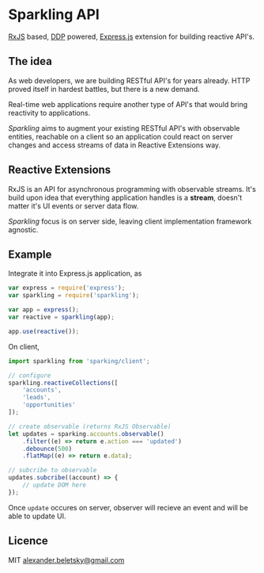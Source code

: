 # Sparkling API

[RxJS](http://reactivex.io/) based, [DDP](https://www.meteor.com/ddp) powered, [Express.js](http://expressjs.com/) extension for building reactive API's.

## The idea

As web developers, we are building RESTful API's for years already. HTTP proved itself in hardest battles, but there is a new demand.

Real-time web applications require another type of API's that would bring reactivity to applications.

*Sparkling* aims to augment your existing RESTful API's with observable entities, reachable on a client so an application could react on server changes and access streams of data in Reactive Extensions way.

## Reactive Extensions

RxJS is an API for asynchronous programming with observable streams.  It's build upon idea that everything application handles is a **stream**, doesn't matter it's UI events or server data flow.

*Sparkling* focus is on server side, leaving client implementation framework agnostic.

## Example

Integrate it into Express.js application, as

```js
var express = require('express');
var sparkling = require('sparkling');

var app = express();
var reactive = sparkling(app);

app.use(reactive());
```

On client,

```js
import sparkling from 'sparking/client';

// configure
sparkling.reactiveCollections([
    'accounts',
    'leads',
    'opportunities'
]);

// create observable (returns RxJS Observable)
let updates = sparking.accounts.observable()
    .filter((e) => return e.action === 'updated')
    .debounce(500)
    .flatMap((e) => return e.data);

// subcribe to observable
updates.subcribe((account) => {
    // update DOM here
});
```

Once `update` occures on server, observer will recieve an event and will be able to update UI.

## Licence

MIT alexander.beletsky@gmail.com
